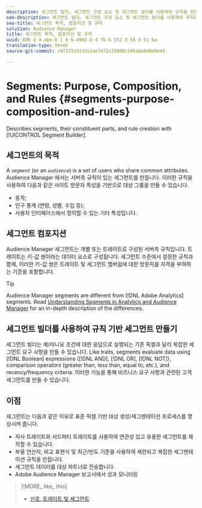 ```yaml
---
description: 세그먼트 빌더, 세그먼트 구성 요소 및 세그먼트 빌더를 사용하여 규칙을 만듭니다.
seo-description: 세그먼트 빌더, 세그먼트 구성 요소 및 세그먼트 빌더를 사용하여 규칙을 만듭니다.
seo-title: 세그먼트 목적, 컴포지션 및 규칙
solution: Audience Manager
title: 세그먼트 목적, 컴포지션 및 규칙
uuid: 886 d 4 abe-b 1 b 6-4983-b 4 fb-b 552 d 54 d 51 ba
translation-type: tm+mt
source-git-commit: c9737315132e2ae7d72c250d8c196abe8d9e0e43

---
```



# Segments: Purpose, Composition, and Rules {#segments-purpose-composition-and-rules}

Describes segments, their constituent parts, and rule creation with [!UICONTROL Segment Builder].

## 세그먼트의 목적

A *`segment`* (or an *`audience`*) is a set of users who share common attributes. Audience Manager 에서는 서버측 규칙이 있는 세그먼트를 만듭니다. 이러한 규칙을 사용하여 다음과 같은 사이트 방문자 특성을 기반으로 대상 그룹을 만들 수 있습니다.

* 동작;
* 인구 통계 (연령, 성별, 수입 등);
* 사용자 인터페이스에서 정의할 수 있는 기타 특성입니다.

## 세그먼트 컴포지션

Audience Manager 세그먼트는 개별 또는 트레이트로 구성된 서버측 규칙입니다. 트레이트는 키-값 쌍이라는 데이터 요소로 구성됩니다. 세그먼트 수준에서 설정한 규칙과 함께, 이러한 키-값 쌍은 트레이트 및 세그먼트 멤버쉽에 대한 방문자를 자격을 부여하는 기준을 포함합니다.

>[!TIP]
>
>Audience Manager segments are different from [!DNL Adobe Analytics] segments. Read [Understanding Segments in Analytics and Audience Manager](https://marketing.adobe.com/resources/help/en_US/analytics/audiences/aam-analytics-segments.html) for an in-depth description of the differences.

## 세그먼트 빌더를 사용하여 규칙 기반 세그먼트 만들기

세그먼트 빌더는 예/아니요 조건에 대한 응답으로 실행되는 기존 픽셀과 달리 복잡한 세그먼트 요구 사항을 만들 수 있습니다. Like traits, segments evaluate data using [!DNL Boolean] expressions ([!DNL AND], [!DNL OR], [!DNL NOT]), comparison operators (greater than, less than, equal to, etc.), and recency/frequency criteria. 이러한 기능을 통해 비즈니스 요구 사항과 관련된 고객 세그먼트를 만들 수 있습니다.

## 이점

세그먼트는 다음과 같은 이유로 표준 픽셀 기반 대상 생성/세그멘테이션 프로세스를 향상시켜 줍니다.

* 자사 트레이트와 서드파티 트레이트를 사용하여 연관성 있고 유용한 세그먼트를 제작할 수 있습니다.
* 부울 연산자, 비교 표현식 및 최근/빈도 기준을 사용하여 세련되고 복잡한 세그멘테이션 규칙을 만듭니다.
* 세그먼트 데이터를 대상 파트너로 전송합니다.
* Adobe Audience Manager 보고서에서 성과 모니터링

>[!MORE_ like_ this]
>
>* [신호, 트레이트 및 세그먼트](../../reference/signal-trait-segment.md)

